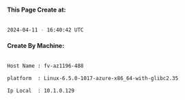 
   
#### This Page Create at:

```bash

2024-04-11 - 16:40:42 UTC

```

#### Create By Machine:

```bash

Host Name : fv-az1196-488

platform  : Linux-6.5.0-1017-azure-x86_64-with-glibc2.35

Ip Local  : 10.1.0.129

```

